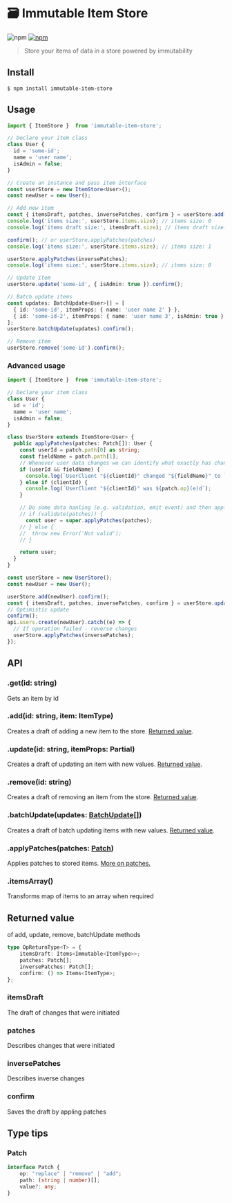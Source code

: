 # 🗃️ Immutable Item Store
![npm](https://img.shields.io/npm/v/immutable-item-store)
[![npm](https://img.shields.io/npm/dm/immutable-item-store.svg?maxAge=2592000)]()


> Store your items of data in a store powered by immutability


## Install

```
$ npm install immutable-item-store
```

## Usage
```ts
import { ItemStore }  from 'immutable-item-store';

// Declare your item class
class User {
  id = 'some-id';
  name = 'user name';
  isAdmin = false;
}

// Create an instance and pass item interface
const userStore = new ItemStore<User>();
const newUser = new User();

// Add new item
const { itemsDraft, patches, inversePatches, confirm } = userStore.add(newUser);
console.log('items size:', userStore.items.size); // items size: 0
console.log('items draft size:', itemsDraft.size); // items draft size: 1

confirm(); // or userStore.applyPatches(patches)
console.log('items size:', userStore.items.size); // items size: 1

userStore.applyPatches(inversePatches);
console.log('items size:', userStore.items.size); // items size: 0

// Update item
userStore.update('some-id', { isAdmin: true }).confirm();

// Batch update items
const updates: BatchUpdate<User>[] = [
  { id: 'some-id', itemProps: { name: 'user name 2' } },
  { id: 'some-id-2', itemProps: { name: 'user name 3', isAdmin: true } },
];
userStore.batchUpdate(updates).confirm();

// Remove item
userStore.remove('some-id').confirm();
```


### Advanced usage
```ts
import { ItemStore }  from 'immutable-item-store';

// Declare your item class
class User {
  id = 'id';
  name = 'user name';
  isAdmin = false;
}

class UserStore extends ItemStore<User> {
  public applyPatches(patches: Patch[]): User {
    const userId = patch.path[0] as string;
    const fieldName = patch.path[1];
    // Whenever user data changes we can identify what exactly has changed
    if (userId && fieldName) {
      console.log(`UserClient "${clientId}" changed "${fieldName}" to `, patch.value);
    } else if (clientId) {
      console.log(`UserClient "${clientId}" was ${patch.op}(e)d`);
    }

    // Do some data hanling (e.g. validation, emit event) and then apply the patches
    // if (validate(patches)) {
      const user = super.applyPatches(patches);
    // } else {
    //  throw new Error('Not valid');
    // }

    return user;
  }
}

const userStore = new UserStore();
const newUser = new User();

userStore.add(newUser).confirm();
const { itemsDraft, patches, inversePatches, confirm } = userStore.update(newUser.id, { name: 'new name' });
// Optimistic update
confirm();
api.users.create(newUser).catch((e) => {
  // If operation failed - reverse changes
  userStore.applyPatches(inversePatches);
});
```

## API

### .get(id: string)
Gets an item by id

### .add(id: string, item: ItemType)
Creates a draft of adding a new item to the store. [Returned value](https://github.com/MiroslavGannoha/immutable-item-store#returned-value).

### .update(id: string, itemProps: Partial<ItemType>)
Creates a draft of updating an item with new values. [Returned value](https://github.com/MiroslavGannoha/immutable-item-store#returned-value).

### .remove(id: string)
Creates a draft of removing an item from the store. [Returned value](https://github.com/MiroslavGannoha/immutable-item-store#returned-value).

### .batchUpdate(updates: [BatchUpdate](https://github.com/MiroslavGannoha/immutable-item-store/blob/main/src/index.ts#L24)<ItemType>[])
Creates a draft of batch updating items with new values. [Returned value](https://github.com/MiroslavGannoha/immutable-item-store#returned-value).

### .applyPatches(patches: [Patch](https://github.com/MiroslavGannoha/immutable-item-store#patch))
Applies patches to stored items. [More on patches.](https://immerjs.github.io/immer/patches/)

### .itemsArray()
Transforms map of items to an array when required

## Returned value
of add, update, remove, batchUpdate methods

```ts
type OpReturnType<T> = {
    itemsDraft: Items<Immutable<ItemType>>;
    patches: Patch[];
    inversePatches: Patch[];
    confirm: () => Items<ItemType>;
};
```
### itemsDraft
The draft of changes that were initiated

### patches
Describes changes that were initiated

### inversePatches
Describes inverse changes

### confirm
Saves the draft by appling patches

## Type tips

### Patch
```ts
interface Patch {
    op: "replace" | "remove" | "add";
    path: (string | number)[];
    value?: any;
}
```
